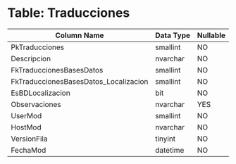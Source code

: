 # Table: Traducciones

| Column Name | Data Type | Nullable |
|-------------|-----------|----------|
| PkTraducciones | smallint | NO |
| Descripcion | nvarchar | NO |
| FkTraduccionesBasesDatos | smallint | NO |
| FkTraduccionesBasesDatos_Localizacion | smallint | NO |
| EsBDLocalizacion | bit | NO |
| Observaciones | nvarchar | YES |
| UserMod | smallint | NO |
| HostMod | nvarchar | NO |
| VersionFila | tinyint | NO |
| FechaMod | datetime | NO |
